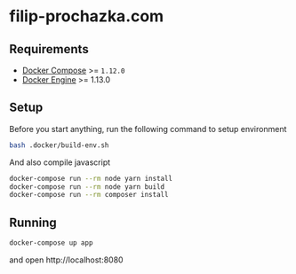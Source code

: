 # filip-prochazka.com

## Requirements

* [Docker Compose](https://github.com/docker/compose/releases) >= `1.12.0`
* [Docker Engine](https://www.docker.com/products/docker-engine) >= 1.13.0

## Setup

Before you start anything, run the following command to setup environment

```bash
bash .docker/build-env.sh
```

And also compile javascript

```bash
docker-compose run --rm node yarn install
docker-compose run --rm node yarn build
docker-compose run --rm composer install
```

## Running

```bash
docker-compose up app
```

and open http://localhost:8080
